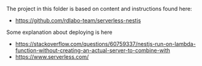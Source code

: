 The project in this folder is based on content and instructions found here:

* https://github.com/rdlabo-team/serverless-nestjs

Some explanation about deploying is here

* https://stackoverflow.com/questions/60759337/nestjs-run-on-lambda-function-without-creating-an-actual-server-to-combine-with
* https://www.serverless.com/
